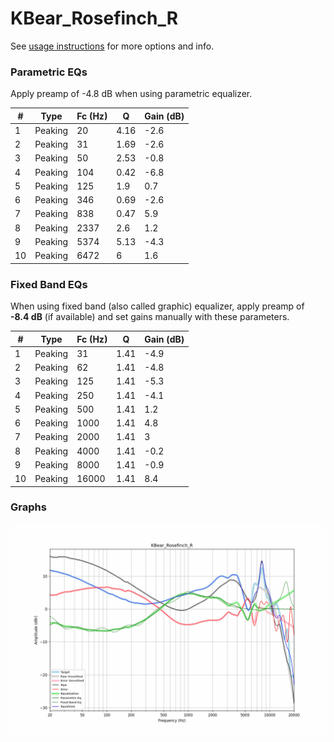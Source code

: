 # KBear_Rosefinch_R
See [usage instructions](https://github.com/jaakkopasanen/AutoEq#usage) for more options and info.

### Parametric EQs
Apply preamp of -4.8 dB when using parametric equalizer.

|   # | Type    |   Fc (Hz) |    Q |   Gain (dB) |
|-----|---------|-----------|------|-------------|
|   1 | Peaking |        20 | 4.16 |        -2.6 |
|   2 | Peaking |        31 | 1.69 |        -2.6 |
|   3 | Peaking |        50 | 2.53 |        -0.8 |
|   4 | Peaking |       104 | 0.42 |        -6.8 |
|   5 | Peaking |       125 | 1.9  |         0.7 |
|   6 | Peaking |       346 | 0.69 |        -2.6 |
|   7 | Peaking |       838 | 0.47 |         5.9 |
|   8 | Peaking |      2337 | 2.6  |         1.2 |
|   9 | Peaking |      5374 | 5.13 |        -4.3 |
|  10 | Peaking |      6472 | 6    |         1.6 |

### Fixed Band EQs
When using fixed band (also called graphic) equalizer, apply preamp of **-8.4 dB** (if available) and set gains manually with these parameters.

|   # | Type    |   Fc (Hz) |    Q |   Gain (dB) |
|-----|---------|-----------|------|-------------|
|   1 | Peaking |        31 | 1.41 |        -4.9 |
|   2 | Peaking |        62 | 1.41 |        -4.8 |
|   3 | Peaking |       125 | 1.41 |        -5.3 |
|   4 | Peaking |       250 | 1.41 |        -4.1 |
|   5 | Peaking |       500 | 1.41 |         1.2 |
|   6 | Peaking |      1000 | 1.41 |         4.8 |
|   7 | Peaking |      2000 | 1.41 |         3   |
|   8 | Peaking |      4000 | 1.41 |        -0.2 |
|   9 | Peaking |      8000 | 1.41 |        -0.9 |
|  10 | Peaking |     16000 | 1.41 |         8.4 |

### Graphs
![](./KBear_Rosefinch_R.png)
